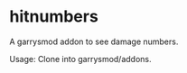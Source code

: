hitnumbers
==========

A garrysmod addon to see damage numbers.

Usage: Clone into garrysmod/addons.
